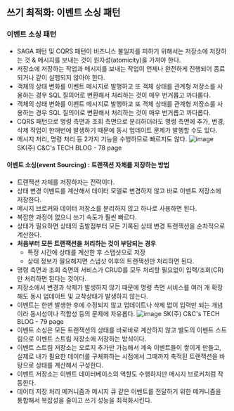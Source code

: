 ## 쓰기 최적화: 이벤트 소싱 패턴

### 이벤트 소싱 패턴
* SAGA 패턴 및 CQRS 패턴이 비즈니스 불일치를 피하기 위해서는 저장소에 저장하는 것 & 메시지를 보내는 것이 원자성(atomicity)을 가져야 한다.
* 저장소에 저장하는 작업과 메시지를 보내는 작업이 언제나 완전하게 진행되어 종료되거나 같이 실행되지 않아야 한다.
* 객체의 상태 변화를 이벤트 메시지로 발행하고 또 객체 상태를 관계형 저장소를 사용하는 경우 SQL 질의어로 변환해서 처리하는 것이 매우 번거롭고 까다롭다.
* 객체의 상태 변화를 이벤트 메시지로 발행하고 또 객체 상태를 관계형 저장소를 사용하는 경우 SQL 질의어로 변환해서 처리하는 것이 매우 번거롭고 까다롭다.
* CQRS 패턴으로 명령 측면과 조회 측면으로 분리하더라도 명령 측면에 추가, 변경, 삭제 작업이 한꺼번에 발생하기 때문에 동시 업데이트 문제가 발행할 수도 있다.
* 메시지 처리, 명령 처리 등 2가지 기능을 수행하므로 빠르지도 않다.
  ![image](https://user-images.githubusercontent.com/62865808/175801923-0d961c4f-3c3a-4ffd-8afa-4a2bb984458a.png)
SK(주) C&C's TECH BLOG - 78 page

#### 이벤트 소싱(event Sourcing) : 트랜잭션 자체를 저장하는 방법
* 트랜잭션 자체를 저장하자는 전략이다.
* 상태 변경 이벤트를 계산해서 데이터 모델로 변경하지 않고 바로 이벤트 저장소에 저장한다.
* 메시지 브로커와 데이터 저장소를 분리하지 않고 하나로 사용하면 된다.
* 복잡한 과정이 없으니 쓰기 속도가 훨씬 빠르다.
* 상태가 필요하면 상태의 출발점부터 모든 기록된 상태 변경 트랜잭션을 순차적으로 계산한다.
* **처음부터 모든 트랜잭션을 처리하는 것이 부담되는 경우**
  * 특정 시간에 상태를 계산한 후 스탭샷으로 저장
  * 상태 정보가 필요해지면 스냅샷 이후의 트랜잭션만 처리하면 된다.
* 명령 측면과 조회 측면의 서비스가 CRUD를 모두 처리할 필요없이 입력/조회(CR)만 처리하면 된다는 것이다.
* 저장소에서 변경과 삭제가 발생하지 않기 때문에 명령 측면 서비스를 여러 개 확장해도 동시 업데이트 및 교착상태가 발생하지 않는다.
* 이벤트는 한번 발생한 후에 수정되지 않고 업데이트나 삭제 없이 입력만 되는 개념이라 동시성이나 적합성 등의 문제에 자유롭다.
![image](https://user-images.githubusercontent.com/62865808/175801983-da0dc917-514c-473d-b334-9cdaaede0a32.png)
SK(주) C&C's TECH BLOG - 79 page
* 이벤트 소싱은 모든 트랜잭션의 상태를 바로바로 계산하지 않고 별도의 이벤트 스트림으로 이벤트 스트림 저장소에 저장하는 방식이다.
* 이벤트 스트림 저장소는 오로지 추가만 가능해서 계속 이벤트들이 쌓이게 만들고, 실제로 내가 필요한 데이터를 구체화하는 시점에서 그때까지 축적된 트랜잭션을 바탕으로 상태를 계산해서 구성한다.
* 이벤트 저장소는 이벤트 데이터베이스의 역할도 수행하지만 메시지 브로커처럼 작동한다.
* 데이터 저장 처리 메커니즘과 메시지 큐 같은 이벤트를 전달하기 위한 메커니즘을 통합해서 복잡성을 줄이고 쓰기 성능을 최적화시킨다.
